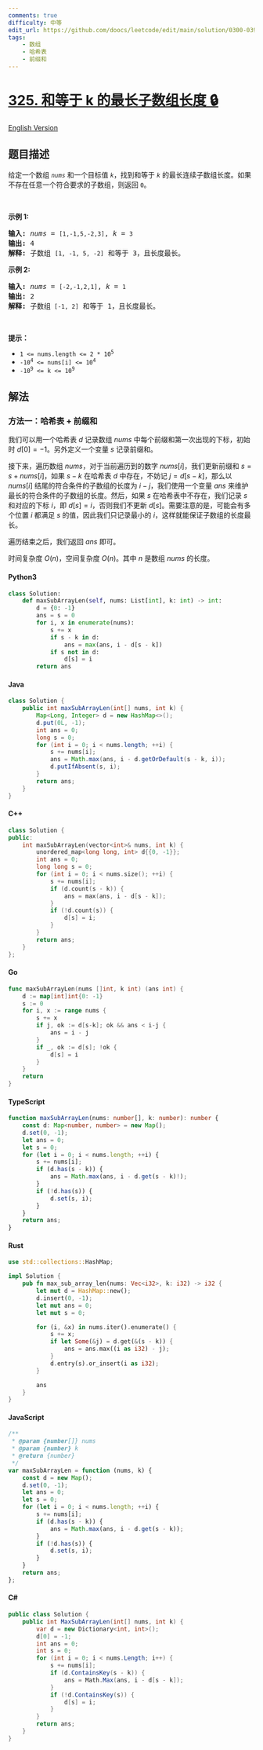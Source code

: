 ```yaml
---
comments: true
difficulty: 中等
edit_url: https://github.com/doocs/leetcode/edit/main/solution/0300-0399/0325.Maximum%20Size%20Subarray%20Sum%20Equals%20k/README.md
tags:
    - 数组
    - 哈希表
    - 前缀和
---
```


<!-- problem:start -->

# [325. 和等于 k 的最长子数组长度 🔒](https://leetcode.cn/problems/maximum-size-subarray-sum-equals-k)

[English Version](/solution/0300-0399/0325.Maximum%20Size%20Subarray%20Sum%20Equals%20k/README_EN.md)

## 题目描述

<!-- description:start -->

<p>给定一个数组 <code><em>nums</em></code> 和一个目标值 <code><em>k</em></code>，找到和等于<em> <code>k</code> </em>的最长连续<span data-keyword="subarray">子数组</span>长度。如果不存在任意一个符合要求的子数组，则返回 <code>0</code>。</p>

<p>&nbsp;</p>

<p><strong>示例 1:</strong></p>

<pre>
<strong>输入: </strong><em>nums</em> = <code>[1,-1,5,-2,3]</code>, <em>k</em> = <code>3</code>
<strong>输出: </strong>4 
<strong>解释: </strong>子数组 <code>[1, -1, 5, -2]</code> 和等于 3，且长度最长。
</pre>

<p><strong>示例 2:</strong></p>

<pre>
<strong>输入: </strong><em>nums</em> = <code>[-2,-1,2,1]</code>, <em>k</em> = <code>1</code>
<strong>输出: </strong>2 <strong>
解释: </strong>子数组<code> [-1, 2]</code> 和等于 1，且长度最长。</pre>

<p>&nbsp;</p>

<p><strong>提示：</strong></p>

<ul>
	<li><code>1 &lt;= nums.length &lt;= 2 * 10<sup>5</sup></code></li>
	<li><code>-10<sup>4</sup>&nbsp;&lt;= nums[i] &lt;= 10<sup>4</sup></code></li>
	<li><code>-10<sup>9</sup>&nbsp;&lt;= k &lt;= 10<sup>9</sup></code></li>
</ul>

<!-- description:end -->

## 解法

<!-- solution:start -->

### 方法一：哈希表 + 前缀和

我们可以用一个哈希表 $\textit{d}$ 记录数组 $\textit{nums}$ 中每个前缀和第一次出现的下标，初始时 $\textit{d}[0] = -1$。另外定义一个变量 $\textit{s}$ 记录前缀和。

接下来，遍历数组 $\textit{nums}$，对于当前遍历到的数字 $\textit{nums}[i]$，我们更新前缀和 $\textit{s} = \textit{s} + \textit{nums}[i]$，如果 $\textit{s}-k$ 在哈希表 $\textit{d}$ 中存在，不妨记 $j = \textit{d}[\textit{s} - k]$，那么以 $\textit{nums}[i]$ 结尾的符合条件的子数组的长度为 $i - j$，我们使用一个变量 $\textit{ans}$ 来维护最长的符合条件的子数组的长度。然后，如果 $\textit{s}$ 在哈希表中不存在，我们记录 $\textit{s}$ 和对应的下标 $i$，即 $\textit{d}[\textit{s}] = i$，否则我们不更新 $\textit{d}[\textit{s}]$。需要注意的是，可能会有多个位置 $i$ 都满足 $\textit{s}$ 的值，因此我们只记录最小的 $i$，这样就能保证子数组的长度最长。

遍历结束之后，我们返回 $\textit{ans}$ 即可。

时间复杂度 $O(n)$，空间复杂度 $O(n)$。其中 $n$ 是数组 $\textit{nums}$ 的长度。

<!-- tabs:start -->

#### Python3

```python
class Solution:
    def maxSubArrayLen(self, nums: List[int], k: int) -> int:
        d = {0: -1}
        ans = s = 0
        for i, x in enumerate(nums):
            s += x
            if s - k in d:
                ans = max(ans, i - d[s - k])
            if s not in d:
                d[s] = i
        return ans
```

#### Java

```java
class Solution {
    public int maxSubArrayLen(int[] nums, int k) {
        Map<Long, Integer> d = new HashMap<>();
        d.put(0L, -1);
        int ans = 0;
        long s = 0;
        for (int i = 0; i < nums.length; ++i) {
            s += nums[i];
            ans = Math.max(ans, i - d.getOrDefault(s - k, i));
            d.putIfAbsent(s, i);
        }
        return ans;
    }
}
```

#### C++

```cpp
class Solution {
public:
    int maxSubArrayLen(vector<int>& nums, int k) {
        unordered_map<long long, int> d{{0, -1}};
        int ans = 0;
        long long s = 0;
        for (int i = 0; i < nums.size(); ++i) {
            s += nums[i];
            if (d.count(s - k)) {
                ans = max(ans, i - d[s - k]);
            }
            if (!d.count(s)) {
                d[s] = i;
            }
        }
        return ans;
    }
};
```

#### Go

```go
func maxSubArrayLen(nums []int, k int) (ans int) {
	d := map[int]int{0: -1}
	s := 0
	for i, x := range nums {
		s += x
		if j, ok := d[s-k]; ok && ans < i-j {
			ans = i - j
		}
		if _, ok := d[s]; !ok {
			d[s] = i
		}
	}
	return
}
```

#### TypeScript

```ts
function maxSubArrayLen(nums: number[], k: number): number {
    const d: Map<number, number> = new Map();
    d.set(0, -1);
    let ans = 0;
    let s = 0;
    for (let i = 0; i < nums.length; ++i) {
        s += nums[i];
        if (d.has(s - k)) {
            ans = Math.max(ans, i - d.get(s - k)!);
        }
        if (!d.has(s)) {
            d.set(s, i);
        }
    }
    return ans;
}
```

#### Rust

```rust
use std::collections::HashMap;

impl Solution {
    pub fn max_sub_array_len(nums: Vec<i32>, k: i32) -> i32 {
        let mut d = HashMap::new();
        d.insert(0, -1);
        let mut ans = 0;
        let mut s = 0;

        for (i, &x) in nums.iter().enumerate() {
            s += x;
            if let Some(&j) = d.get(&(s - k)) {
                ans = ans.max((i as i32) - j);
            }
            d.entry(s).or_insert(i as i32);
        }

        ans
    }
}
```

#### JavaScript

```js
/**
 * @param {number[]} nums
 * @param {number} k
 * @return {number}
 */
var maxSubArrayLen = function (nums, k) {
    const d = new Map();
    d.set(0, -1);
    let ans = 0;
    let s = 0;
    for (let i = 0; i < nums.length; ++i) {
        s += nums[i];
        if (d.has(s - k)) {
            ans = Math.max(ans, i - d.get(s - k));
        }
        if (!d.has(s)) {
            d.set(s, i);
        }
    }
    return ans;
};
```

#### C#

```cs
public class Solution {
    public int MaxSubArrayLen(int[] nums, int k) {
        var d = new Dictionary<int, int>();
        d[0] = -1;
        int ans = 0;
        int s = 0;
        for (int i = 0; i < nums.Length; i++) {
            s += nums[i];
            if (d.ContainsKey(s - k)) {
                ans = Math.Max(ans, i - d[s - k]);
            }
            if (!d.ContainsKey(s)) {
                d[s] = i;
            }
        }
        return ans;
    }
}
```

<!-- tabs:end -->

<!-- solution:end -->

<!-- problem:end -->
